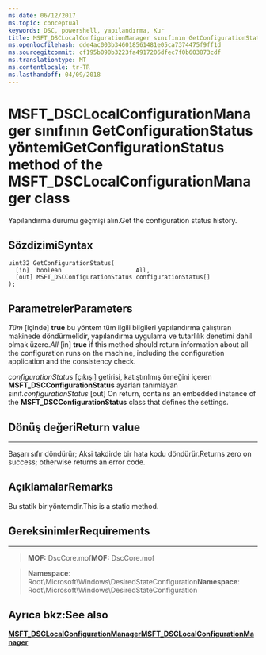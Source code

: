 ```yaml
---
ms.date: 06/12/2017
ms.topic: conceptual
keywords: DSC, powershell, yapılandırma, Kur
title: MSFT_DSCLocalConfigurationManager sınıfının GetConfigurationStatus yöntemi
ms.openlocfilehash: dde4ac003b346018561481e05ca7374475f9ff1d
ms.sourcegitcommit: cf195b090b3223fa4917206dfec7f0b603873cdf
ms.translationtype: MT
ms.contentlocale: tr-TR
ms.lasthandoff: 04/09/2018
---
```

# <a name="getconfigurationstatus-method-of-the-msftdsclocalconfigurationmanager-class"></a><span data-ttu-id="d91e8-103">MSFT_DSCLocalConfigurationManager sınıfının GetConfigurationStatus yöntemi</span><span class="sxs-lookup"><span data-stu-id="d91e8-103">GetConfigurationStatus method of the MSFT_DSCLocalConfigurationManager class</span></span>

<span data-ttu-id="d91e8-104">Yapılandırma durumu geçmişi alın.</span><span class="sxs-lookup"><span data-stu-id="d91e8-104">Get the configuration status history.</span></span>

<a name="syntax"></a><span data-ttu-id="d91e8-105">Sözdizimi</span><span class="sxs-lookup"><span data-stu-id="d91e8-105">Syntax</span></span>
------

```mof
uint32 GetConfigurationStatus(
  [in]  boolean                     All,
  [out] MSFT_DSCConfigurationStatus configurationStatus[]
);
```

<a name="parameters"></a><span data-ttu-id="d91e8-106">Parametreler</span><span class="sxs-lookup"><span data-stu-id="d91e8-106">Parameters</span></span>
----------

<span data-ttu-id="d91e8-107">*Tüm* \[içinde\] **true** bu yöntem tüm ilgili bilgileri yapılandırma çalıştıran makinede döndürmelidir, yapılandırma uygulama ve tutarlılık denetimi dahil olmak üzere.</span><span class="sxs-lookup"><span data-stu-id="d91e8-107">*All* \[in\] **true** if this method should return information about all the configuration runs on the machine, including the configuration application and the consistency check.</span></span>

<span data-ttu-id="d91e8-108">*configurationStatus* \[çıkışı\] getirisi, katıştırılmış örneğini içeren **MSFT_DSCConfigurationStatus** ayarları tanımlayan sınıf.</span><span class="sxs-lookup"><span data-stu-id="d91e8-108">*configurationStatus* \[out\] On return, contains an embedded instance of the **MSFT_DSCConfigurationStatus** class that defines the settings.</span></span>

## <a name="return-value"></a><span data-ttu-id="d91e8-109">Dönüş değeri</span><span class="sxs-lookup"><span data-stu-id="d91e8-109">Return value</span></span>
------------

<span data-ttu-id="d91e8-110">Başarı sıfır döndürür; Aksi takdirde bir hata kodu döndürür.</span><span class="sxs-lookup"><span data-stu-id="d91e8-110">Returns zero on success; otherwise returns an error code.</span></span>

## <a name="remarks"></a><span data-ttu-id="d91e8-111">Açıklamalar</span><span class="sxs-lookup"><span data-stu-id="d91e8-111">Remarks</span></span>

<span data-ttu-id="d91e8-112">Bu statik bir yöntemdir.</span><span class="sxs-lookup"><span data-stu-id="d91e8-112">This is a static method.</span></span>

## <a name="requirements"></a><span data-ttu-id="d91e8-113">Gereksinimler</span><span class="sxs-lookup"><span data-stu-id="d91e8-113">Requirements</span></span>
------------
><span data-ttu-id="d91e8-114">**MOF:** DscCore.mof</span><span class="sxs-lookup"><span data-stu-id="d91e8-114">**MOF:** DscCore.mof</span></span>

><span data-ttu-id="d91e8-115">**Namespace**: Root\Microsoft\Windows\DesiredStateConfiguration</span><span class="sxs-lookup"><span data-stu-id="d91e8-115">**Namespace**: Root\Microsoft\Windows\DesiredStateConfiguration</span></span>


## <a name="see-also"></a><span data-ttu-id="d91e8-116">Ayrıca bkz:</span><span class="sxs-lookup"><span data-stu-id="d91e8-116">See also</span></span>


[<span data-ttu-id="d91e8-117">**MSFT_DSCLocalConfigurationManager**</span><span class="sxs-lookup"><span data-stu-id="d91e8-117">**MSFT_DSCLocalConfigurationManager**</span></span>](msft-dsclocalconfigurationmanager.md)